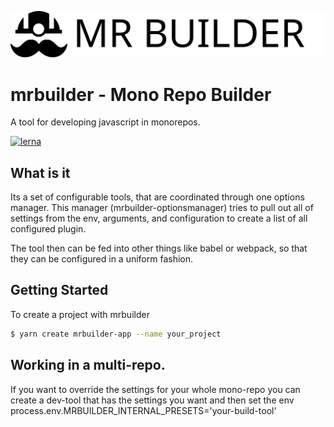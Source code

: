 ![alt mr-builder](./mrbuilder.wiki/mrbuilder.svg)

mrbuilder - Mono Repo Builder
===
A tool for developing javascript in monorepos.

[![lerna](https://img.shields.io/badge/maintained%20with-lerna-cc00ff.svg)](https://lernajs.io/)

## What is it
Its a set of configurable tools, that are coordinated through one options manager.
This manager (mrbuilder-optionsmanager) tries to pull out all of settings
from the env, arguments, and configuration to create a list of all configured plugin.

The tool then can be fed into other things like babel or webpack, so that
they can be configured in a uniform fashion.



## Getting Started
To create a project with mrbuilder

```sh
$ yarn create mrbuilder-app --name your_project
```

## Working in a multi-repo.
If you want to override the settings for your whole mono-repo you can create
a dev-tool that has the settings you want and then set the env
process.env.MRBUILDER_INTERNAL_PRESETS='your-build-tool'

